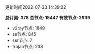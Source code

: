 更新时间2022-07-23 14:39:22

**总订阅: 378**
**总节点: 15447**
**有效节点: 2939**
- v2ray节点: 1849
- ss节点: 845
- ssr节点: 7
- trojan节点: 238
